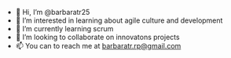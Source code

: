 - 👋 Hi, I’m @barbaratr25
- 👀 I’m interested in learning about agile culture and development
- 🌱 I’m currently learning scrum
- 💞️ I’m looking to collaborate on innovatons projects
- 📫 You can to reach me at barbaratr.rp@gmail.com

<!---
barbaratr25/barbaratr25 is a ✨ special ✨ repository because its `README.md` (this file) appears on your GitHub profile.
You can click the Preview link to take a look at your changes.
--->
